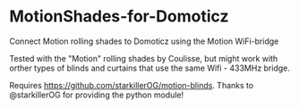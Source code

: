 # MotionShades-for-Domoticz
Connect Motion rolling shades to Domoticz using the Motion WiFi-bridge

Tested with the "Motion" rolling shades by Coulisse, but might work with orther types of blinds and curtains that use the same Wifi - 433MHz bridge.

Requires https://github.com/starkillerOG/motion-blinds. Thanks to @starkillerOG for providing the python module!
